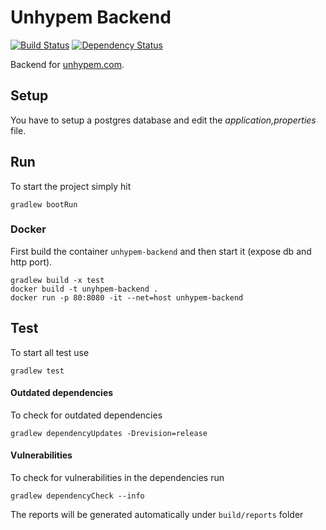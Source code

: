 # Unhypem Backend

[![Build Status](https://img.shields.io/travis/feedm3/unhypem-backend.svg?style=flat-square)](https://travis-ci.org/feedm3/unhypem-backend)
[![Dependency Status](https://dependencyci.com/github/feedm3/unhypem-backend/badge?style=flat-square)](https://dependencyci.com/github/feedm3/unhypem-backend)

Backend for [unhypem.com](https://unhypem.com).

## Setup

You have to setup a postgres database and edit the _application,properties_ file.

## Run

To start the project simply hit
```
gradlew bootRun
```

### Docker

First build the container `unhypem-backend` and then start it (expose db and http port).

``` 
gradlew build -x test
docker build -t unyhpem-backend .
docker run -p 80:8080 -it --net=host unhypem-backend
```

## Test

To start all test use
```
gradlew test
```

#### Outdated dependencies

To check for outdated dependencies
```
gradlew dependencyUpdates -Drevision=release
```

#### Vulnerabilities

To check for vulnerabilities in the dependencies run
```
gradlew dependencyCheck --info
```
The reports will be generated automatically under `build/reports` folder
